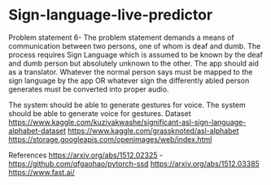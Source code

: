 # Sign-language-live-predictor

Problem statement 6- The problem statement demands a means of communication between two persons, one of whom is deaf and dumb. The process requires Sign Language which is assumed to be known by the deaf and dumb person but absolutely unknown to the other. The app should aid as a translator. Whatever the normal person says must be mapped to the sign language by the app OR whatever sign the differently abled person generates must be converted into proper audio.

The system should be able to generate gestures for voice.
The system should be able to generate voice for gestures.
Dataset
https://www.kaggle.com/kuzivakwashe/significant-asl-sign-language-alphabet-dataset 
https://www.kaggle.com/grassknoted/asl-alphabet
https://storage.googleapis.com/openimages/web/index.html

References
https://arxiv.org/abs/1512.02325 - https://github.com/qfgaohao/pytorch-ssd
https://arxiv.org/abs/1512.03385
https://www.fast.ai/
